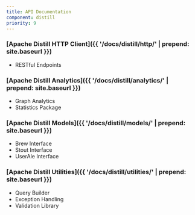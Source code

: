 ```yaml
---
title: API Documentation
component: distill
priority: 9
---
```


### [Apache Distill HTTP Client]({{ '/docs/distill/http/' | prepend: site.baseurl }})
- RESTful Endpoints

### [Apache Distill Analytics]({{ '/docs/distill/analytics/' | prepend: site.baseurl }})
- Graph Analytics
- Statistics Package

### [Apache Distill Models]({{ '/docs/distill/models/' | prepend: site.baseurl }})
- Brew Interface
- Stout Interface
- UserAle Interface

### [Apache Distill Utilities]({{ '/docs/distill/utilities/' | prepend: site.baseurl }})
- Query Builder
- Exception Handling
- Validation Library
